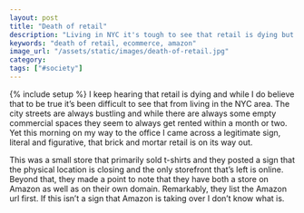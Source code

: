```yaml
---
layout: post
title: "Death of retail"
description: "Living in NYC it's tough to see that retail is dying but I came across a sign this morning that drove the point home."
keywords: "death of retail, ecommerce, amazon"
image_url: "/assets/static/images/death-of-retail.jpg"
category:
tags: ["#society"]
---
```

{% include setup %}
I keep hearing that retail is dying and while I do believe that to be true it’s been difficult to see that from  living in the NYC area. The city streets are always bustling and while there are always some empty commercial spaces they seem to always get rented within a month or two. Yet this morning on my way to the office I came across a legitimate sign, literal and figurative, that brick and mortar retail is on its way out.

<amp-img src="{{ IMG_PATH }}death-of-retail.jpg" alt="Death of retail" width="1512" height="2016" layout="responsive"></amp-img>

This was a small store that primarily sold t-shirts and they posted a sign that the physical location is closing and the only storefront that’s left is online. Beyond that, they made a point to note that they have both a store on Amazon as well as on their own domain. Remarkably, they list the Amazon url first. If this isn’t a sign that Amazon is taking over I don’t know what is.
